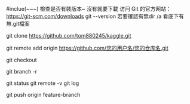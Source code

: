 #inclue(~~~)
檢查是否有裝版本~  沒有就要下載 访问 Git 的官方网站：https://git-scm.com/downloads
git --version 
若要確認有無dir /a  看底下有無.git檔案

git clone https://github.com/tom880245/kaggle.git

git remote add origin https://github.com/您的用户名/您的仓库名.git 

git checkout <branch-name>

git branch -r

git status
git remote -v
git log

git push origin feature-branch

